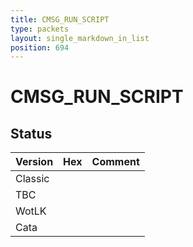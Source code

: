 ```yaml
---
title: CMSG_RUN_SCRIPT
type: packets
layout: single_markdown_in_list
position: 694
---
```


# CMSG_RUN_SCRIPT

## Status

Version | Hex | Comment
---------- | ---------- | ---------- 
Classic |  |  
TBC |  |  
WotLK |  |  
Cata |  |  
